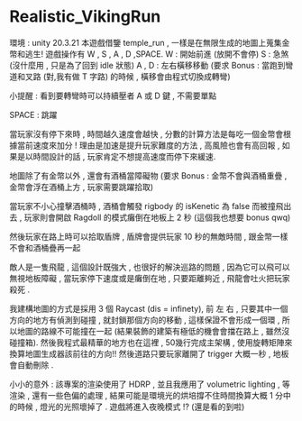 # Realistic_VikingRun
環境 : unity 20.3.21
本遊戲借鑒 temple_run , 一樣是在無限生成的地圖上蒐集金幣和逃生!
遊戲操作有 W , S , A , D ,SPACE.
W : 開始前進 (放開不會停)
S : 急煞 (沒什麼用 , 只是為了回到 idle 狀態)
A , D : 左右橫移移動 (要求 Bonus : 當跑到彎道和叉路 (對,我有做 T 字路) 的時候 , 橫移會由程式切換成轉彎)

小提醒 : 看到要轉彎時可以持續壓者 A 或 D 鍵 , 不需要單點

SPACE : 跳躍

當玩家沒有停下來時 , 時間越久速度會越快 , 分數的計算方法是每吃一個金幣會根據當前速度來加分 !
理由是加速是提升玩家難度的方法 , 高風險也會有高回報 , 如果是以時間設計的話 , 玩家肯定不想提高速度而停下來緩速.

地圖除了有金幣以外 , 還會有酒桶當障礙物 (要求 Bonus : 金幣不會與酒桶重疊 , 金幣會浮在酒桶上方 , 玩家需要跳躍拾取)

當玩家不小心撞擊酒桶時 , 酒桶會觸發 rigbody 的 isKenetic 為 false 而被撞飛出去 , 玩家則會開啟 Ragdoll 的模式癱倒在地板上 2 秒 (這個我也想要 bonus qwq)

然後玩家在路上時可以拾取盾牌 , 盾牌會提供玩家 10 秒的無敵時間 , 跟金幣一樣不會和酒桶疊再一起

敵人是一隻飛龍 , 這個設計既強大 , 也很好的解決巡路的問題 , 因為它可以飛可以無視地板障礙 , 當玩家停下速度或是癱倒在地 , 只要距離夠近 , 飛龍會吐火把玩家殺死 .

我建構地圖的方式是採用 3 個 Raycast (dis = infinety), 前 左 右 , 只要其中一個方向的地方有偵測到碰撞 , 就封鎖那個方向的移動 , 這樣保證不會形成一個環 , 所以地圖的路線不可能撞在一起 (結果裝飾的建築有極低的機會會擋在路上 , 雖然沒碰撞箱).
然後我程式最精華的地方也在這裡 , 50幾行完成主架構 , 使用旋轉矩陣來換算地圖生成器該前往的方向!!
然後道路只要玩家離開了 trigger 大概一秒 , 地板會自動刪除 .

小小的意外 : 該專案的渲染使用了 HDRP , 並且我應用了 volumetric lighting , 等渲染 , 還有一些色偏的處理 , 結果可能是環境光的烘培撐不住時間換算大概 1 分中的時候 , 燈光的光照壞掉了 . 遊戲將進入夜晚模式 !? (還是看的到啦)

